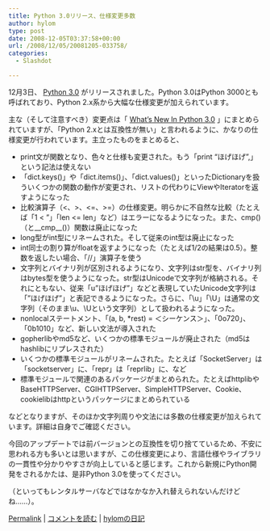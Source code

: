 ```yaml
---
title: Python 3.0リリース、仕様変更多数
author: hylom
type: post
date: 2008-12-05T03:37:58+00:00
url: /2008/12/05/20081205-033758/
categories:
  - Slashdot

---
```

12月3日、   [Python 3.0][1] がリリースされました。Python 3.0はPython 3000とも呼ばれており、Python 2.x系から大幅な仕様変更が加えられています。

主な（そして注意すべき）変更点は「   [What&#8217;s New In Python 3.0][2] 」にまとめられていますが、「Python 2.xとは互換性が無い」と言われるように、かなりの仕様変更が行われています。主立ったものをまとめると、

  * print文が関数となり、色々と仕様も変更された。もう「print &#8220;ほげほげ&#8221;&#44;」という記法は使えない 
  * 「dict.keys()」や「dict.items()」、「dict.values()」といったDictionaryを扱ういくつかの関数の動作が変更され、リストの代わりにViewやIteratorを返すようになった 
  * 比較演算子（<、>、<=、>=）の仕様変更。明らかに不自然な比較（たとえば「1 < &#8221;」「len <= len」など）はエラーになるようになった。また、cmp()（と\_\_cmp\_\_()）関数は廃止になった 
  * long型がint型にリネームされた。そして従来のint型は廃止になった 
  * int同士の割り算がfloatを返すようになった（たとえば1/2の結果は0.5）。整数を返したい場合、「//」演算子を使う 
  * 文字列とバイナリ列が区別されるようになり、文字列はstr型を、バイナリ列はbytes型を使うようになった。str型はUnicodeで文字列が格納される。それにともない、従来「u&#8221;ほげほげ&#8221;」などと表現していたUnicode文字列は「&#8221;ほげほげ&#8221;」と表記できるようになった。さらに、「\u」「\U」は通常の文字列（そのまま\u、\Uという文字列）として扱われるようになった。 
  * nonlocalステートメント、「(a&#44; b&#44; *rest) = ＜シーケンス＞」、「0o720」、「0b1010」など、新しい文法が導入された 
  * gopherlibやmd5など、いくつかの標準モジュールが廃止された（md5はhashlibにリプレスされた） 
  * いくつかの標準モジュールがリネームされた。たとえば「SocketServer」は「socketserver」に、「repr」は「reprlib」に、など 
  * 標準モジュールで関連のあるパッケージがまとめられた。たとえばhttplibやBaseHTTPServer、CGIHTTPServer、SimpleHTTPServer、Cookie、cookielibはhttpというパッケージにまとめられている 

などとなりますが、そのほか文字列周りや文法には多数の仕様変更が加えられています。詳細は自身でご確認ください。

今回のアップデートでは前バージョンとの互換性を切り捨てているため、不安に思われる方も多いとは思いますが、この仕様変更により、言語仕様やライブラリの一貫性や分かりやすさが向上していると感じます。これから新規にPython開発をされるかたは、是非Python 3.0を使ってください。

（といってもレンタルサーバなどではなかなか入れ替えられないんだけどね……）。

  [Permalink][3] |   [コメントを読む][4] |   [hylomの日記][5]

 [1]: http://www.python.org/download/releases/3.0/
 [2]: http://docs.python.org/3.0/whatsnew/3.0.html
 [3]: http://slashdot.jp/~hylom/journal/460384
 [4]: http://slashdot.jp/~hylom/journal/460384#acomments
 [5]: http://slashdot.jp/~hylom/journal/